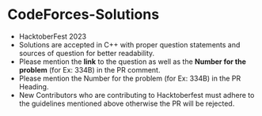 # CodeForces-Solutions
* HacktoberFest 2023
* Solutions are accepted in C++ with proper question statements and sources of question for better readability.
* Please mention the **link** to the question as well as the **Number for the problem** (for Ex: 334B) in the PR comment.
* Please mention the  Number for the problem (for Ex: 334B) in the PR Heading.
* New Contributors who are contributing to Hacktoberfest must adhere to the guidelines mentioned above otherwise the PR will be rejected.
